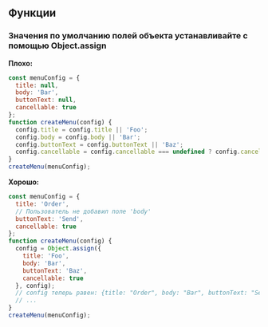 ## Функции

### Значения по умолчанию полей объекта устанавливайте с помощью Object.assign

**Плохо:**

```javascript
const menuConfig = {
  title: null,
  body: 'Bar',
  buttonText: null,
  cancellable: true
};
function createMenu(config) {
  config.title = config.title || 'Foo';
  config.body = config.body || 'Bar';
  config.buttonText = config.buttonText || 'Baz';
  config.cancellable = config.cancellable === undefined ? config.cancellable : true;
}
createMenu(menuConfig);
```

**Хорошо:**

```javascript
const menuConfig = {
  title: 'Order',
  // Пользователь не добавил поле 'body'
  buttonText: 'Send',
  cancellable: true
};
function createMenu(config) {
  config = Object.assign({
    title: 'Foo',
    body: 'Bar',
    buttonText: 'Baz',
    cancellable: true
  }, config);
  // config теперь равен: {title: "Order", body: "Bar", buttonText: "Send", cancellable: true}
  // ...
}
createMenu(menuConfig);
```